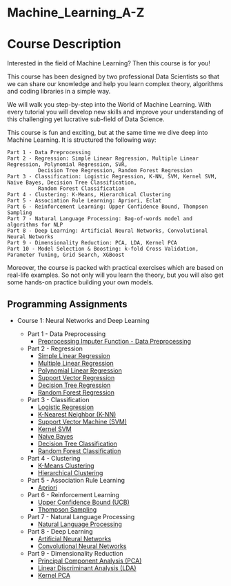# Machine_Learning_A-Z

# Course Description
Interested in the field of Machine Learning? Then this course is for you!

This course has been designed by two professional Data Scientists so that we can share our knowledge and help you learn complex theory, algorithms and coding libraries in a simple way.

We will walk you step-by-step into the World of Machine Learning. With every tutorial you will develop new skills and improve your understanding of this challenging yet lucrative sub-field of Data Science.

This course is fun and exciting, but at the same time we dive deep into Machine Learning. It is structured the following way:

    Part 1 - Data Preprocessing
    Part 2 - Regression: Simple Linear Regression, Multiple Linear Regression, Polynomial Regression, SVR, 
              Decision Tree Regression, Random Forest Regression
    Part 3 - Classification: Logistic Regression, K-NN, SVM, Kernel SVM, Naive Bayes, Decision Tree Classification, 
              Random Forest Classification
    Part 4 - Clustering: K-Means, Hierarchical Clustering
    Part 5 - Association Rule Learning: Apriori, Eclat
    Part 6 - Reinforcement Learning: Upper Confidence Bound, Thompson Sampling
    Part 7 - Natural Language Processing: Bag-of-words model and algorithms for NLP
    Part 8 - Deep Learning: Artificial Neural Networks, Convolutional Neural Networks
    Part 9 - Dimensionality Reduction: PCA, LDA, Kernel PCA
    Part 10 - Model Selection & Boosting: k-fold Cross Validation, Parameter Tuning, Grid Search, XGBoost

Moreover, the course is packed with practical exercises which are based on real-life examples. So not only will you learn the theory, but you will also get some hands-on practice building your own models.


## Programming Assignments

- Course 1: Neural Networks and Deep Learning

  - Part 1 - Data Preprocessing
    - [Preprocessing Imputer Function - Data Preprocessing](https://github.com/philtsmith570/Machine_Learning_A-Z/tree/master/Machine%20Learning%20A-Z%20Folder/Part%201%20-%20Data%20Preprocessing/data_preprocessing.py)
  - Part 2 - Regression
    - [Simple Linear Regression](https://github.com/philtsmith570/Machine_Learning_A-Z/tree/master/Machine%20Learning%20A-Z%20Folder/Part%202%20-%20Regression/Section%204%20-%20Simple%20Linear%20Regression/Simple_Linear_Regression/simple_linear_regression.py)
    - [Multiple Linear Regression](https://github.com/philtsmith570/Machine_Learning_A-Z/tree/master/Machine%20Learning%20A-Z%20Folder/Part%202%20-%20Regression/Section%205%20-%20Multiple%20Linear%20Regression/Multiple_Linear_Regression/multiple_linear_regression.py)
    - [Polynomial Linear Regression](https://github.com/philtsmith570/Machine_Learning_A-Z/tree/master/Machine%20Learning%20A-Z%20Folder/Part%202%20-%20Regression/Section%206%20-%20Polynomial%20Regression/Polynomial_Regression/polynomial_regression.py)
    - [Support Vector Regression](https://github.com/philtsmith570/Machine_Learning_A-Z/tree/master/Machine%20Learning%20A-Z%20Folder/Part%202%20-%20Regression/Section%207%20-%20Support%20Vector%20Regression%20(SVR)/SVR/SupportVectorReg.py)
    - [Decision Tree Regression](https://github.com/philtsmith570/Machine_Learning_A-Z/tree/master/Machine%20Learning%20A-Z%20Folder/Part%202%20-%20Regression/Section%208%20-%20Decision%20Tree%20Regression/Decision_Tree_Regression/decision_tree_regression.py)
    - [Random Forest Regression](https://github.com/philtsmith570/Machine_Learning_A-Z/tree/master/Machine%20Learning%20A-Z%20Folder/Part%202%20-%20Regression/Section%209%20-%20Random%20Forest%20Regression/Random_Forest_Regression/random_forest_regression.py) 
  - Part 3 - Classification
      - [Logistic Regression](https://github.com/philtsmith570/Machine_Learning_A-Z/tree/master/Machine%20Learning%20A-Z%20Folder/Part%203%20-%20Classification/Section%2014%20-%20Logistic%20Regression/Logistic_Regression/logistic_regression.py)
      - [K-Nearest Neighbor (K-NN)](https://github.com/philtsmith570/Machine_Learning_A-Z/tree/master/Machine%20Learning%20A-Z%20Folder/Part%203%20-%20Classification/Section%2015%20-%20K-Nearest%20Neighbors%20(K-NN)/K_Nearest_Neighbors/knn.py)
      - [Support Vector Machine (SVM)](https://github.com/philtsmith570/Machine_Learning_A-Z/tree/master/Machine%20Learning%20A-Z%20Folder/Part%203%20-%20Classification/Section%2016%20-%20Support%20Vector%20Machine%20(SVM)/SVM/svm.py)
      - [Kernel SVM](https://github.com/philtsmith570/Machine_Learning_A-Z/tree/master/Machine%20Learning%20A-Z%20Folder/Part%203%20-%20Classification/Section%2017%20-%20Kernel%20SVM/Kernel_SVM/kernel_svm.py)
      - [Naive Bayes](https://github.com/philtsmith570/Machine_Learning_A-Z/tree/master/Machine%20Learning%20A-Z%20Folder/Part%203%20-%20Classification/Section%2018%20-%20Naive%20Bayes/Naive_Bayes/naive_bayes.py)
      - [Decision Tree Classification](https://github.com/philtsmith570/Machine_Learning_A-Z/tree/master/Machine%20Learning%20A-Z%20Folder/Part%203%20-%20Classification/Section%2019%20-%20Decision%20Tree%20Classification/Decision_Tree_Classification/decision_tree_classification.py)
      - [Random Forest Classification](https://github.com/philtsmith570/Machine_Learning_A-Z/tree/master/Machine%20Learning%20A-Z%20Folder/Part%203%20-%20Classification/Section%2019%20-%20Decision%20Tree%20Classification/Decision_Tree_Classification/random_forest_classification.py) 
  - Part 4 - Clustering
    - [K-Means Clustering](https://github.com/philtsmith570/Machine_Learning_A-Z/tree/master/Machine%20Learning%20A-Z%20Folder/Part%204%20-%20Clustering/Section%2024%20-%20K-Means%20Clustering/K_Means/kmeans.py)
    - [Hierarchical Clustering](https://github.com/philtsmith570/Machine_Learning_A-Z/tree/master/Machine%20Learning%20A-Z%20Folder/Part%204%20-%20Clustering/Section%2025%20-%20Hierarchical%20Clustering/Hierarchical_Clustering/hc.py)
  - Part 5 - Association Rule Learning
    - [Apriori](https://github.com/philtsmith570/Machine_Learning_A-Z/tree/master/Machine%20Learning%20A-Z%20Folder/Part%205%20-%20Association%20Rule%20Learning/Section%2028%20-%20Apriori/Apriori_Python/apriori.py)
  - Part 6 - Reinforcement Learning
    - [Upper Confidence Bound (UCB)](https://github.com/philtsmith570/Machine_Learning_A-Z/tree/master/Machine%20Learning%20A-Z%20Folder/Part%206%20-%20Reinforcement%20Learning/Section%2032%20-%20Upper%20Confidence%20Bound%20(UCB)/UCB/upper_confidence_bound.py)
    - [Thompson Sampling](https://github.com/philtsmith570/Machine_Learning_A-Z/tree/master/Machine%20Learning%20A-Z%20Folder/Part%206%20-%20Reinforcement%20Learning/Section%2033%20-%20Thompson%20Sampling/Thompson_Sampling/thompson_sampling.py)
  - Part 7 - Natural Language Processing
    - [Natural Language Processing](https://github.com/philtsmith570/Machine_Learning_A-Z/tree/master/Machine%20Learning%20A-Z%20Folder/Part%207%20-%20Natural%20Language%20Processing/Section%2036%20-%20Natural%20Language%20Processing/Natural_Language_Processing/natural_language_processing.py)
  - Part 8 - Deep Learning
    - [Artificial Neural Networks](https://github.com/philtsmith570/Machine_Learning_A-Z/tree/master/Machine%20Learning%20A-Z%20Folder/Part%207%20-%20Natural%20Language%20Processing/Section%2036%20-%20Natural%20Language%20Processing/Natural_Language_Processing/ann.py)
    - [Convolutional Neural Networks](https://github.com/philtsmith570/Machine_Learning_A-Z/tree/master/Machine%20Learning%20A-Z%20Folder/Part%208%20-%20Deep%20Learning/Section%2040%20-%20Convolutional%20Neural%20Networks%20(CNN)/Convolutional_Neural_Networks/cnn.py)
  - Part 9 - Dimensionality Reduction
    - [Principal Component Analysis (PCA)](https://github.com/philtsmith570/Machine_Learning_A-Z/tree/master/Machine%20Learning%20A-Z%20Folder/Part%209%20-%20Dimensionality%20Reduction/Section%2043%20-%20Principal%20Component%20Analysis%20(PCA)/PCA/pca.py)
     - [Linear Discriminant Analysis (LDA)](https://github.com/philtsmith570/Machine_Learning_A-Z/tree/master/Machine%20Learning%20A-Z%20Folder/Part%209%20-%20Dimensionality%20Reduction/Section%2044%20-%20Linear%20Discriminant%20Analysis%20(LDA)/LDA/lda.py)
      - [Kernel PCA](https://github.com/philtsmith570/Machine_Learning_A-Z/tree/master/Machine%20Learning%20A-Z%20Folder/Part%209%20-%20Dimensionality%20Reduction/Section%2045%20-%20Kernel%20PCA/Kernel_PCA/kernel_pca.py)

